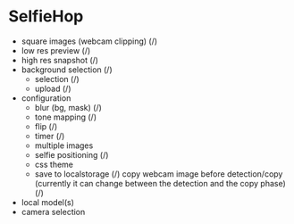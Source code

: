 # SelfieHop

- square images (webcam clipping) (/)
- low res preview (/)
- high res snapshot (/)
- background selection (/)
  - selection (/)
  - upload (/)
- configuration
  - blur (bg, mask) (/)
  - tone mapping (/)
  - flip (/)
  - timer (/)
  - multiple images
  - selfie positioning (/)
  - css theme
  - save to localstorage (/)
  copy webcam image before detection/copy (currently it can change between the detection and the copy phase) (/)
- local model(s)
- camera selection
